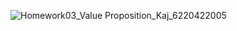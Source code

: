![Homework03_Value Proposition_Kaj_6220422005](https://user-images.githubusercontent.com/71859613/118914348-453e4680-b955-11eb-8887-92f82b1f7911.jpg)


